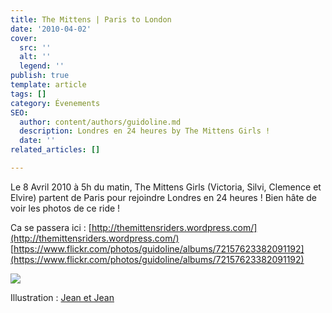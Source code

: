 ```yaml
---
title: The Mittens | Paris to London
date: '2010-04-02'
cover:
  src: ''
  alt: ''
  legend: ''
publish: true
template: article
tags: []
category: Évenements
SEO:
  author: content/authors/guidoline.md
  description: Londres en 24 heures by The Mittens Girls !
  date: ''
related_articles: []

---
```

Le 8 Avril 2010 à 5h du matin, The Mittens Girls (Victoria, Silvi, Clemence et Elvire) partent de Paris pour rejoindre Londres en 24 heures ! Bien hâte de voir les photos de ce ride !

Ca se passera ici : [http://themittensriders.wordpress.com/](http://themittensriders.wordpress.com/) [https://www.flickr.com/photos/guidoline/albums/72157623382091192](https://www.flickr.com/photos/guidoline/albums/72157623382091192)

![](/uploads/paris_london1.jpg)

Illustration : [Jean et Jean](http://jnarnoux.blogspot.com/)
